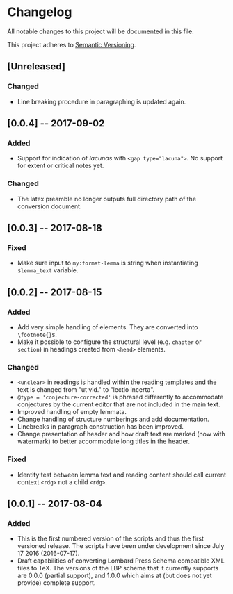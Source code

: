 # Changelog
All notable changes to this project will be documented in this file.

This project adheres to [Semantic Versioning](http://semver.org/spec/v2.0.0.html).

## [Unreleased]
### Changed
- Line breaking procedure in paragraphing is updated again.

## [0.0.4] -- 2017-09-02
### Added
- Support for indication of *lacunas* with `<gap type="lacuna">`. No support for
  extent or critical notes yet.

### Changed
- The latex preamble no longer outputs full directory path of the conversion
  document.

## [0.0.3] -- 2017-08-18
### Fixed
- Make sure input to `my:format-lemma` is string when instantiating
  `$lemma_text` variable.

## [0.0.2] -- 2017-08-15
### Added
- Add very simple handling of <note> elements. They are converted into
  `\footnote{}`s.
- Make it possible to configure the structural level (e.g. `chapter` or
  `section`) in headings created from `<head>` elements.

### Changed
- `<unclear>` in readings is handled within the reading templates and the text
  is changed from "ut vid." to "lectio incerta".
- `@type = 'conjecture-corrected'` is phrased differently to accommodate
  conjectures by the current editor that are not included in the main text.
- Improved handling of empty lemmata.
- Change handling of structure numberings and add documentation.
- Linebreaks in paragraph construction has been improved.
- Change presentation of header and how draft text are marked (now with
  watermark) to better accommodate long titles in the header.

### Fixed
- Identity test between lemma text and reading content should call current
  context `<rdg>` not a child `<rdg>`.

## [0.0.1] -- 2017-08-04
### Added
- This is the first numbered version of the scripts and thus the first versioned
  release. The scripts have been under development since July 17 2016
  (2016-07-17).
- Draft capabilities of converting Lombard Press Schema compatible XML files to
  TeX. The versions of the LBP schema that it currently supports are 0.0.0
  (partial support), and 1.0.0 which aims at (but does not yet provide) complete
  support.
